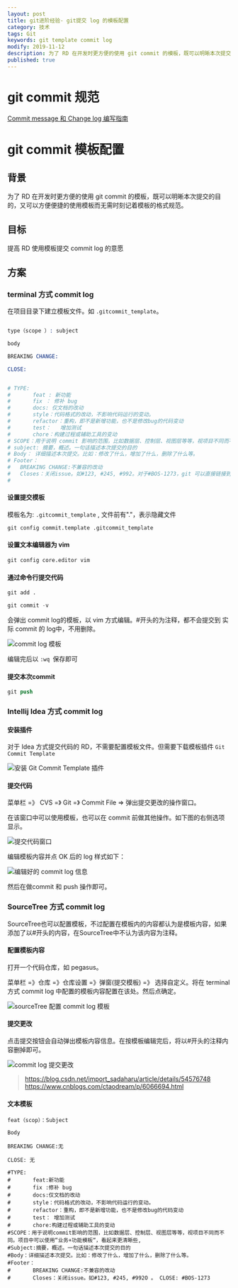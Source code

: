 ```yaml
---
layout: post
title: git进阶经验- git提交 log 的模板配置
category: 技术
tags: Git
keywords: git template commit log
modify: 2019-11-12
description: 为了 RD 在开发时更方便的使用 git commit 的模板，既可以明晰本次提交的目的，又可以方便便捷的使用模板而无需时刻记着模板的格式规范。
published: true
---
```


# git commit 规范

[Commit message 和 Change log 编写指南](http://www.ruanyifeng.com/blog/2016/01/commit_message_change_log.html)

# git commit 模板配置

## 背景

为了 RD 在开发时更方便的使用 git commit 的模板，既可以明晰本次提交的目的，又可以方便便捷的使用模板而无需时刻记着模板的格式规范。

## 目标

提高 RD 使用模板提交 commit log 的意愿

## 方案

### terminal 方式 commit log

在项目目录下建立模板文件。如  `.gitcommit_template`。

```s

type（scope ）: subject

body

BREAKING CHANGE:

CLOSE:


# TYPE:
#		feat : 新功能
#		fix ： 修补 bug
#		docs: 仅文档的改动
#		style：代码格式的改动，不影响代码运行的变动。
#		refactor：重构，即不是新增功能，也不是修改bug的代码变动
#		test：	增加测试
#		chore：构建过程或辅助工具的变动
# SCOPE：用于说明 commit 影响的范围，比如数据层、控制层、视图层等等，视项目不同而不同。pegasus项目中可以使用"业务 + 功能模板",看起来更清晰些。
# subject: 摘要，概述。一句话描述本次提交的目的
# Body： 详细描述本次提交。比如：修改了什么，增加了什么，删除了什么等。
# Footer：
#	BREAKING CHANGE:不兼容的改动
#	Closes：关闭issue。如#123, #245, #992。对于#BOS-1273，git 可以直接链接到 https://flow.sankuai.com/browse/BOS-1273
#
```

#### 设置提交模板

模板名为: `.gitcommit_template` , 文件前有"."，表示隐藏文件

```s
git config commit.template .gitcommit_template
```


#### 设置文本编辑器为 vim

```s
git config core.editor vim
```

#### 通过命令行提交代码

```s
git add .

git commit -v
```

会弹出 commit log的模板，以 vim 方式编辑。#开头的为注释，都不会提交到 实际 commit 的 log中，不用删除。

![commit log 模板](//raw.githubusercontent.com/George5814/blog-pic/master/image/git/git-commit-log-1.png)

编辑完后以 `:wq `保存即可

#### 提交本次commit

```s
git push
```

### Intellij Idea 方式 commit log

#### 安装插件

对于 Idea 方式提交代码的 RD，不需要配置模板文件。但需要下载模板插件 `Git Commit Template`

![安装 Git Commit Template 插件](//raw.githubusercontent.com/George5814/blog-pic/master/image/git/git-commit-log-2.png)


#### 提交代码

菜单栏 =》 CVS =》 Git =》 Commit File => 弹出提交更改的操作窗口。

在该窗口中可以使用模板，也可以在 commit 前做其他操作。如下图的右侧选项显示。

![提交代码窗口](//raw.githubusercontent.com/George5814/blog-pic/master/image/git/git-commit-log-3.png)

编辑模板内容并点 OK 后的 log 样式如下：

![编辑好的 commit log 信息](//raw.githubusercontent.com/George5814/blog-pic/master/image/git/git-commit-log-4.png)

然后在做commit 和 push 操作即可。

### SourceTree 方式 commit log

SourceTree也可以配置模板，不过配置在模板内的内容都认为是模板内容，如果添加了以#开头的内容，在SourceTree中不认为该内容为注释。

#### 配置模板内容

打开一个代码仓库，如 pegasus。

菜单栏 =》仓库 =》仓库设置 =》弹窗(提交模板) =》 选择自定义。将在 terminal 方式 commit log  中配置的模板内容配置在该处。然后点确定。

![sourceTree 配置 commit log 模板](//raw.githubusercontent.com/George5814/blog-pic/master/image/git/git-commit-log-5.png)

#### 提交更改

点击提交按钮会自动弹出模板内容信息。在按模板编辑完后，将以#开头的注释内容删掉即可。

![commit log 提交更改](//raw.githubusercontent.com/George5814/blog-pic/master/image/git/git-commit-log-6.png)


> <https://blog.csdn.net/import_sadaharu/article/details/54576748>
> <https://www.cnblogs.com/ctaodream/p/6066694.html>
> 

#### 文本模板

```
feat（scop）：Subject

Body

BREAKING CHANGE:无

CLOSE: 无

#TYPE:
#       feat:新功能
#       fix :修补 bug
#       docs:仅文档的改动
#       style：代码格式的改动，不影响代码运行的变动。
#       refactor：重构，即不是新增功能，也不是修改bug的代码变动
#       test： 增加测试
#       chore:构建过程或辅助工具的变动
#SCOPE：用于说明commit影响的范围，比如数据层、控制层、视图层等等，视项目不同而不同。项目中可以使用“业务+功能模板“，看起来更清晰些,
#Subject:摘要，概述。一句话描述本次提交的目的
#Body：详细描述本次提交。比如：修改了什么，增加了什么，删除了什么等。
#Footer：
#       BREAKING CHANGE:不兼容的改动
#       Closes：关闭issue。如#123, #245, #992O 。 CLOSE: #BOS-1273
```

